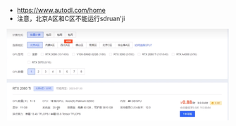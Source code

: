 - https://www.autodl.com/home
- 注意，北京A区和C区不能运行sdruan'ji

![](../photo/Pasted%20image%2020241210174415.png)
